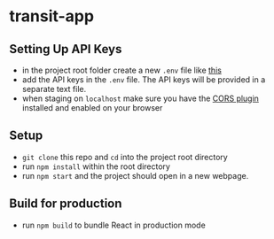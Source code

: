 # transit-app

## Setting Up API Keys
- in the project root folder create a new ``.env`` file like [this](https://github.com/margaritawang/transit-app/blob/master/.env.example)
- add the API keys in the ``.env`` file. The API keys will be provided in a separate text file.
- when staging on ``localhost`` make sure you have the [CORS plugin](https://chrome.google.com/webstore/detail/allow-control-allow-origi/nlfbmbojpeacfghkpbjhddihlkkiljbi?hl=en) installed and enabled on your browser

## Setup
- ``git clone`` this repo and ``cd`` into the project root directory
- run ``npm install`` within the root directory
- run ``npm start`` and the project should open in a new webpage.

## Build for production
- run ``npm build`` to bundle React in production mode

